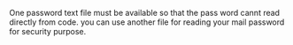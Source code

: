 One password text file must be available so that the pass word cannt read directly from code. you can use another file for reading your mail password for security purpose.
